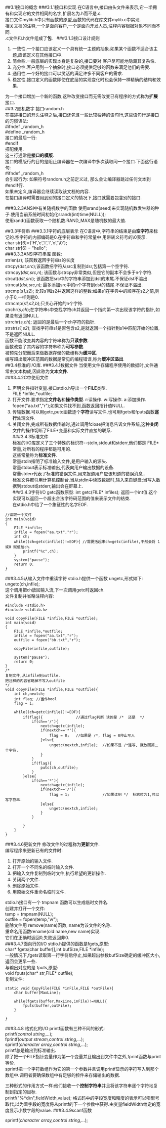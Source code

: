 ##3.1接口的概念
###3.1.1接口和实现
在C语言中,接口由头文件来表示,它一半拥有和实现它的文件相同的名字,扩展名为.h而不是.c.  
接口文件mylib.h中只有函数的原型,函数的代码在库文件mylib.c中实现.  
相关文档的注释,一个是面向客户,一个是面向开发人员,注释内容根据对象不同而不同.  
.c文件和.h文件组成了**包**.  
###3.1.3接口设计规则
1. 一致性.一个接口应该定义一个具有统一主题的抽象.如果某个函数不适合该主题,应该定义在其他接口中.  
2. 简单些.一般底层的实现本身是复杂的,接口要对 客户尽可能地隐藏其复杂性.  
3. 充分性.客户用到一个抽象时,接口必须提供足够的函数来满足他们的需要.  
4. 通用性.一个好的接口可以灵活的满足许多不同客户的需求.  
5. 稳定性.接口定义的函数即使在底层的实现变化时也会保持一样精确的结构和效果.  
  
为一个接口增加一个新的函数,这种改变接口而无需改变已有程序的方式称为**扩展**接口.  
##3.2随机数字
接口random.h  
在描述接口的开头注释之后,接口还包含一些比较独特的语句行,这些语句行是接口的习惯语法:  
\#ifndef \_random\_h  
\#define \_random\_h  
接口的最后一行:  
\#endif  
搭配使用.  
这三行通常是**接口的模版**.  
接口的模版行的目的是阻止编译器在一次编译中多次读取同一个接口.下面这行语句:  
\#ifndef \_random\_h  
会引起行为: 如果符号random.h之前定义过, 那么会让编译器跳过任何文本到\#endif行.  
如果未定义,编译器会继续读取该文档的内容.  
在接口编译时需要用到别的接口定义的情况下,接口就需要包含别的接口.

###3.2.3ANSI中有关随机数字的函数
使用srand(seed)来实现随机数发生器的种子.使用当前系统时间初始化srand((int)time(NULL));  
使用rand()函数获取一个随机数.RAND\_MAX是随机数的最大值.  

##3.3字符串
###3.3.1字符的底层表示
在C语言中,字符串的结束是由**空字符**来标记的.空字符的内部编码是0.在字符串和字符常量中 用带转义符号的\\0表示.  
char str[6]={'H','e','l','l','o','\\0'};  
char str[6] = "hello";  
###3.3.3ANSI字符串库
函数:  
strlen(_s_); 该函数返回字符串s的长度  
strcpy(_dst,src_);该函数把字符从src复制到dsr,包括第一个空字符.  
strncpy(_dst,src,n_); 该函数与strcpy非常类似,但是它的副本不会多于n个字符.  
strcat(_dst,src_); 该函数把src中的字符串添加到dst的末尾.不保证dst不溢出.  
strncat(_dst,src,n_); 最多添加src中的n个字符到dst的结尾.不保证不溢出.  
strcmp(_s1,s2_); 比较s1和s2并返回这样的整数:如果s1在字典中的顺序在s2之前,则小于0,一样则是0.  
strncmp(_s1,s2,b_);只关心开始的n个字符.  
strchr(_s,ch_);在字符串s中查找字符ch并返回一个指向第一次出现该字符的指针,如果没有返回NULL.  
strrchr(_s,ch_); 返回的是最后一个ch字符的指针.  
strstr(_s1,s2_); 查找字符串s1是否包含s2,是就返回一个指针到s1中匹配开始的位置,不是返回NULL.  
函数不能改变其内容的字符串称为**只读参数**.  
函数改变了其内容的字符串称为**可写参数**.  
被预先分配而后来做数据存储的数组称为**缓冲区**.  
编写超出缓冲区范围的数据是常见的编程错误,称为**缓冲区溢出**.  
##3.4标准的I/O库.
###3.4.1数据文件
当使用文件存储程序使用的数据时,文件通常由文本构成,因此称为**文本文件**.  
###3.4.2C中使用文件
1. 声明文件指针变量.接口stdio.h导出一个**FILE**类型.  
FILE \*infile,\*outfile;
2. 打开文件.要求指定**文件名**和**操作类型**. r:读操作. w:写操作. a:添加操作.  
fopen("aa.txt","r");如果文件找不到,函数返回指针值NULL.  
3. 传输数据.可以用getc,putc函数逐个**字符**读写文件,也可用fgets和fputs函数**逐行**处理文件.  
4. 关闭文件,完成所有数据传输时,通过调用fclose把消息告诉文件系统,这种**关闭**文件的操作切断了FILE\*变量和实际文件直接的联系.  
###3.4.3标准文件  
标准的I/O库定义了三个特殊的标识符--stdin,stdout和stderr,他们都是 FILE\*常量,对所有的程序都是可用的.  
这些常量称为**标准文件**.  
常量stdin指明了标准输入文件,是用户输入的源头.  
常量stdout表示标准输出,代表向用户输出数据的设备.  
常量stderr代表了标准的错误文件,用来报道用户应该知道的错误消息..  
标准文件都引用计算机控制台.当从stdin中读取数据时,输入来自键盘;当写入数据到stdout或stderr,输出会在屏幕上.  
###3.4.3字符I/O
getc函数原型:
int getc(FILE\* infiles); 返回一个int值.这个实现可以返回一个超出合法字符码范围的值来表示文件的结束.  
在stdio.h中给了一个象征性的名字EOF.
```
//读取一个文件
int main(void)
{	
	FILE *infile; 
	infile = fopen("aa.txt","r");
	int ch;
	while((ch=getc(infile))!=EOF){ //需要括起来ch=getc(infile),不然会将 1或0 赋值给ch.
		printf("%c",ch);
	}
	system("pause"); 
    return 0;
}
```
###3.4.5从输入文件中重读字符
stdio.h提供一个函数 ungetc,形式如下:  
ungetc(ch,infile);  
这个调用把ch放回输入流,下一次调用getc时返回ch.  
文件复制并省略注释内容:  
```
#include <stdio.h>
#include <stdlib.h>

void copyFile(FILE *infile,FILE *outfile);
int main(void)
{	
	FILE *infile,*outfile; 
	infile = fopen("aa.txt","r");
	outfile = fopen("bb.txt","r");
	
	copyFile(infile,outfile);
	
	system("pause"); 
    return 0;
}
/*
复制文件,从infile到outfile.
把注释的内容省略掉不写入outfile
*/
void copyFile(FILE *infile,FILE *outfile){
	int ch,nextch;
	int flag; //当作bool
	flag = 1;
	
	while((ch=getc(infile))!=EOF){
		if(flag){				//通过flag判断 读的是 /*  还是  */
			if(ch=='/'){
				nextch=getc(infile);
				if(nextch=='*'){
					flag = 0;	//如果是 /*, flag = 0停止写入 
				}else{
					ungetc(nextch,infile);  //如果不是 /*连写, 就放回第二个字符.
				}
			}
			if(flag){
				putc(ch,outfile);
			}
		}else{
			if(ch=='*'){
				nextch=getc(infile);
				if(nextch=='/'){
					flag = 1;				//如果读到 */  标志位为1,可以写字符串.
				}else{
					ungetc(nextch,infile);
				}
			}
			
		}	
	}
}
```
###3.4.6更新文件
修改文件的过程称为**更新**文件.  
编写程序来更新已有的文件时:  
1. 打开原始的输入文件.  
2. 打开一个不同名的临时输入文件.  
3. 把输入文件复制到临时文件,执行希望的更新操作.  
4. 关闭两个文件.  
5. 删除原始文件.  
6. 用原始文件重命名临时文件.  
  
stdio.h接口有一个 tmpnam 函数可以生成临时文件名.  
创建并打开一个文件:  
temp = tmpnam(NULL);  
outfile = fopen(temp,"w");  
删除文件用 remove(name)函数, name为该文件的名称.  
重命名用函数rename(old name,new name)实现.  
它们在正确时返回0,失败返回非0.  
###3.4.7面向行的I/O
stdio.h提供的函数是fgets,原型:  
char\* fgets(char buffer[],int bufSize,FILE \*infile);  
一般情况下,fgets读取第一行字符后停止,如果超出参数bufSize确定的缓冲区大小,返回会更早一些.  
与输出对应的是 fputs,原型:  
void fputs(char\* str,FILE\* outfile);  
复制文件:  
```
static void CopyFile(FILE *inFile,FILE *outFile){
	char buffer[MaxLine];
	
	while(fgets(buffer,MaxLine,inFile)!=NULL){
		fputs(buffer,outFile);
	}
	
}

```
###3.4.8 格式化的I/O
printf函数有三种不同的形式:  
printf(_control string,..._);  
fprintf(_output stream,control string,..._);  
sprintf(_character array,control string,..._);  
printf总是输出到标准输出.  
除了把一个FILE指针变量作为第一个变量并且输出到文件中之外,fprint函数与print等价.  
sprintf把一个字符数组作为它的第一个参数并且调用printf显示的字符写入到那个数组中.调用者要确保数组中有足够的控件来存储输出的数据.  

三种形式的作用方式一样:他们接收一个**控制字符串**并且将该字符串逐个字符地复制到指定的目标.  
printf("%\*d\\n",fieldWidth,value);
格式码中的字段宽度和精度的表示可以呗型号取代,以为着字段的宽度将从printf的下一个参数中获得.由变量fieldWidth给定的宽度显示小数字段的value.
###3.4.9scanf函数

sprintf(_character array,control string,..._);
